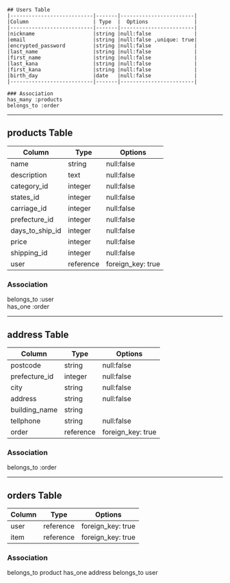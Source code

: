     ## Users Table
    |---------------------------|-------|------------------------|
    |Column                     | Type  |  Options               | 
    |---------------------------|-------|------------------------|
    |nickname                   |string |null:false              |
    |email                      |string |null:false ,unique: true|
    |encrypted_password         |string |null:false              |
    |last_name                  |string |null:false              |
    |first_name                 |string |null:false              |
    |last_kana                  |string |null:false              |
    |first_kana                 |string |null:false              |
    |birth_day                  |date   |null:false              |
    |---------------------------|-------|------------------------|

    ### Association
    has_many :products
    belongs_to :order


----------------------------- ----------------------------- -----------------------------

## products Table

| Column        |Type     | Options           |
|---------------|---------|-------------------|
|name           |string   |null:false         |
|description    |text     |null:false         |
|category_id    |integer  |null:false         |
|states_id      |integer  |null:false         |
|carriage_id    |integer  |null:false         |
|prefecture_id  |integer  |null:false         |
|days_to_ship_id|integer  |null:false         |
|price          |integer  |null:false         |
|shipping_id    |integer  |null:false         |
|user           |reference|foreign_key: true  |

### Association
  belongs_to :user  
  has_one :order

----------------------------- ----------------------------- -----------------------------
## address Table

|Column        |Type     |Options            |
|--------------|---------|-------------------|
|postcode      |string   |null:false         |
|prefecture_id |integer  |null:false         |
|city          |string   |null:false         |
|address       |string   |null:false         |
|building_name |string   |                   |
|tellphone     |string   |null:false         |
|order         |reference|foreign_key: true  |


### Association
  belongs_to :order
  
   
  ----------------------------- ----------------------------- -----------------------------
## orders Table

|Column     |Type     |Options                 |
|-----------|---------|------------------------|
|user       |reference|foreign_key: true       |
|item       |reference|foreign_key: true       |

### Association
  belongs_to product
  has_one address
  belongs_to user
